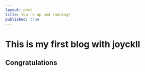 ```yaml
---
layout: post
title: You're up and running!
published: true
---
```


# This is my first blog with joyckll
## Congratulations

